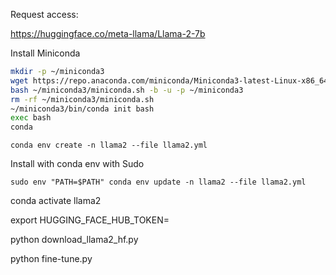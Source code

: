 Request access:


https://huggingface.co/meta-llama/Llama-2-7b


Install Miniconda

```bash
mkdir -p ~/miniconda3
wget https://repo.anaconda.com/miniconda/Miniconda3-latest-Linux-x86_64.sh -O ~/miniconda3/miniconda.sh
bash ~/miniconda3/miniconda.sh -b -u -p ~/miniconda3
rm -rf ~/miniconda3/miniconda.sh
~/miniconda3/bin/conda init bash
exec bash
conda 
```


```
conda env create -n llama2 --file llama2.yml
```

Install with conda env with Sudo
```
sudo env "PATH=$PATH" conda env update -n llama2 --file llama2.yml
```

conda activate llama2

export HUGGING_FACE_HUB_TOKEN=

python download_llama2_hf.py 

python fine-tune.py